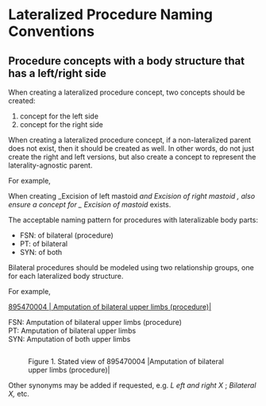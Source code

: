 # Lateralized Procedure Naming Conventions

## Procedure concepts with a body structure that has a left/right side

When creating a lateralized procedure concept, two concepts should be created:

1. concept for the left side
2. concept for the right side

When creating a lateralized procedure concept, if a non-lateralized parent does not exist, then it should be created as well. In other words, do not just create the right and left versions, but also create a concept to represent the laterality-agnostic parent.

For example,

When creating \_Excision of left mastoid _and Excision of right mastoid , also ensure a concept for \_ Excision of mastoid_ exists.

The acceptable naming pattern for procedures with lateralizable body parts:

* FSN: of bilateral (procedure)
* PT: of bilateral
* SYN: of both

Bilateral procedures should be modeled using two relationship groups, one for each lateralized body structure.

For example,

[895470004 | Amputation of bilateral upper limbs (procedure)|](http://snomed.info/id/895470004)

FSN: Amputation of bilateral upper limbs (procedure)\
PT: Amputation of bilateral upper limbs\
SYN: Amputation of both upper limbs

<figure><img src="../../../procedure/images/174691336.png" alt=""><figcaption><p>Figure 1. Stated view of 895470004 |Amputation of bilateral upper limbs (procedure)|</p></figcaption></figure>

Other synonyms may be added if requested, e.g. _L_ _eft and right_ _X_ ; _Bilateral X,_ etc.
